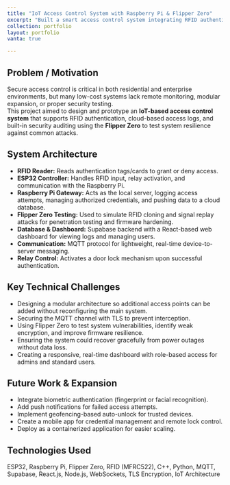 ```yaml
---
title: "IoT Access Control System with Raspberry Pi & Flipper Zero"
excerpt: "Built a smart access control system integrating RFID authentication, Raspberry Pi management, and Flipper Zero testing."
collection: portfolio
layout: portfolio
vanta: true

---
```


## Problem / Motivation

Secure access control is critical in both residential and enterprise environments, but many low-cost systems lack remote monitoring, modular expansion, or proper security testing.  
This project aimed to design and prototype an **IoT-based access control system** that supports RFID authentication, cloud-based access logs, and built-in security auditing using the **Flipper Zero** to test system resilience against common attacks.

## System Architecture

- **RFID Reader:** Reads authentication tags/cards to grant or deny access.
- **ESP32 Controller:** Handles RFID input, relay activation, and communication with the Raspberry Pi.
- **Raspberry Pi Gateway:** Acts as the local server, logging access attempts, managing authorized credentials, and pushing data to a cloud database.
- **Flipper Zero Testing:** Used to simulate RFID cloning and signal replay attacks for penetration testing and firmware hardening.
- **Database & Dashboard:** Supabase backend with a React-based web dashboard for viewing logs and managing users.
- **Communication:** MQTT protocol for lightweight, real-time device-to-server messaging.
- **Relay Control:** Activates a door lock mechanism upon successful authentication.

## Key Technical Challenges

- Designing a modular architecture so additional access points can be added without reconfiguring the main system.
- Securing the MQTT channel with TLS to prevent interception.
- Using Flipper Zero to test system vulnerabilities, identify weak encryption, and improve firmware resilience.
- Ensuring the system could recover gracefully from power outages without data loss.
- Creating a responsive, real-time dashboard with role-based access for admins and standard users.

## Future Work & Expansion

- Integrate biometric authentication (fingerprint or facial recognition).
- Add push notifications for failed access attempts.
- Implement geofencing-based auto-unlock for trusted devices.
- Create a mobile app for credential management and remote lock control.
- Deploy as a containerized application for easier scaling.

## Technologies Used

ESP32, Raspberry Pi, Flipper Zero, RFID (MFRC522), C++, Python, MQTT, Supabase, React.js, Node.js, WebSockets, TLS Encryption, IoT Architecture
